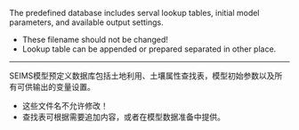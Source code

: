 The predefined database includes serval lookup tables, initial model parameters, and available output settings.

+ These filename should not be changed!
+ Lookup table can be appended or prepared separated in other place.

--------------------------------------------

SEIMS模型预定义数据库包括土地利用、土壤属性查找表，模型初始参数以及所有可供输出的变量设置。

+ 这些文件名不允许修改！
+ 查找表可根据需要追加内容，或者在模型数据准备中提供。